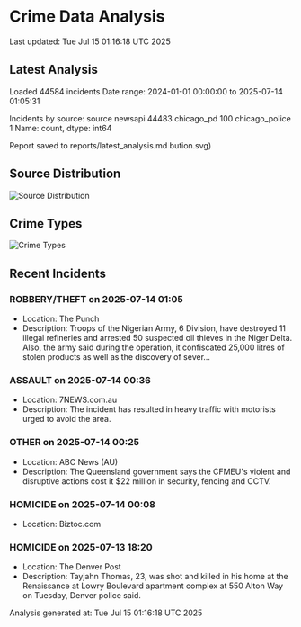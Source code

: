 # Crime Data Analysis
Last updated: Tue Jul 15 01:16:18 UTC 2025

## Latest Analysis

Loaded 44584 incidents
Date range: 2024-01-01 00:00:00 to 2025-07-14 01:05:31

Incidents by source:
source
newsapi           44483
chicago_pd          100
chicago_police        1
Name: count, dtype: int64

Report saved to reports/latest_analysis.md
bution.svg)

## Source Distribution
![Source Distribution](images/source_distribution.svg)

## Crime Types
![Crime Types](images/crime_types.svg)

## Recent Incidents

### ROBBERY/THEFT on 2025-07-14 01:05
- Location: The Punch
- Description: Troops of the Nigerian Army, 6 Division, have destroyed 11 illegal refineries and arrested 50 suspected oil thieves in the Niger Delta. Also, the army said during the operation, it confiscated 25,000 litres of stolen products as well as the discovery of sever…


### ASSAULT on 2025-07-14 00:36
- Location: 7NEWS.com.au
- Description: The incident has resulted in heavy traffic with motorists urged to avoid the area.


### OTHER on 2025-07-14 00:25
- Location: ABC News (AU)
- Description: The Queensland government says the CFMEU's violent and disruptive actions cost it $22 million in security, fencing and CCTV.


### HOMICIDE on 2025-07-14 00:08
- Location: Biztoc.com


### HOMICIDE on 2025-07-13 18:20
- Location: The Denver Post
- Description: Tayjahn Thomas, 23, was shot and killed in his home at the Renaissance at Lowry Boulevard apartment complex at 550 Alton Way on Tuesday, Denver police said.

Analysis generated at: Tue Jul 15 01:16:18 UTC 2025
